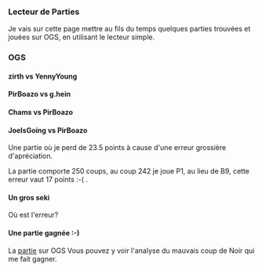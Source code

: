 <!DOCTYPE html>
<html>
<head>
<title>TEST</title>
</head>
<body>


###  Lecteur de Parties

Je vais sur cette page mettre au fils du temps quelques parties trouvées et jouées sur OGS, en utilisant le lecteur simple.

### OGS

#### zirth vs YennyYoung
<script src="../scripts/maxigos-neo-classic-game.js">
../sgf/24034992-235-zirth-YennyYoung.sgf
</script>

#### PirBoazo vs g.hein
<script src="../scripts/maxigos-classic-game.js">
../sgf/25094912-212-PirBoazo-g.hein.sgf
</script>

#### Chams vs PirBoazo
<script src="../scripts/maxigos-classic-game.js">
../sgf/25094902-283-chams-PirBoazo.sgf
</script>

#### JoeIsGoing vs PirBoazo
Une partie où je perd de 23.5 points à cause d'une erreur grossière d'apréciation.

La partie comporte 250 coups, au coup 242 je joue P1, au lieu de B9, cette erreur vaut 17 points :-( .

<script src="../scripts/maxigos-minimalist-kifu.js">
../sgf/Joeisgoing-PirBoazo.sgf
</script>

#### Un gros seki
Où est l'erreur?

<script src="../scripts/maxigos-neo-classic-game.js">
../sgf/46369236-272-PirBoazo-Grantura.sgf
</script>

#### Une partie gagnée :-)
La [partie](https://online-go.com/game/46949594) sur OGS
Vous pouvez y voir l'analyse du mauvais coup de Noir qui me fait gagner.

<script src="../scripts/maxigos-classic-game.js">
../sgf/46949594-276-PirBoazo-cpt_amundsen.sgf
</script>


</body>
</html>
